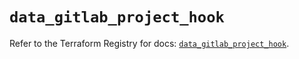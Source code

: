 # `data_gitlab_project_hook`

Refer to the Terraform Registry for docs: [`data_gitlab_project_hook`](https://registry.terraform.io/providers/gitlabhq/gitlab/17.6.1/docs/data-sources/project_hook).
